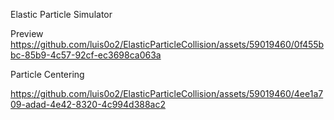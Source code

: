 Elastic Particle Simulator

Preview
https://github.com/luis0o2/ElasticParticleCollision/assets/59019460/0f455bbc-85b9-4c57-92cf-ec3698ca063a

Particle Centering


https://github.com/luis0o2/ElasticParticleCollision/assets/59019460/4ee1a709-adad-4e42-8320-4c994d388ac2

